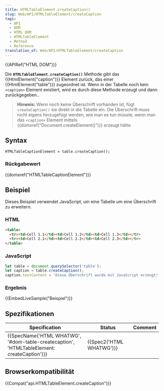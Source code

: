 ```yaml
---
title: HTMLTableElement.createCaption()
slug: Web/API/HTMLTableElement/createCaption
tags:
  - API
  - DOM
  - HTML DOM
  - HTMLTableElement
  - Method
  - Reference
translation_of: Web/API/HTMLTableElement/createCaption
---
```

{{APIRef("HTML DOM")}}

Die **`HTMLTableElement.createCaption()`** Methode gibt das {{HtmlElement("caption")}} Element zurück, das einer {{HtmlElement("table")}} zugeordnet ist. Wenn in der Tabelle noch kein `<caption>` Element existiert, wird es durch diese Methode erzeugt und dann zurückgegeben..

> **Hinweis:** Wenn noch keine Überschrift vorhanden ist, fügt `createCaption()` sie direkt in die Tabelle ein. Die Überschrift muss nicht eigens hinzugefügt werden, wie man es tun müsste, wenn man das `<caption>` Element mittels {{domxref("Document.createElement()")}} erzeugt hätte.

## Syntax

    HTMLTableCaptionElement = table.createCaption();

### Rückgabewert

{{domxref("HTMLTableCaptionElement")}}

## Beispiel

Dieses Beispiel verwendet JavaScript, um eine Tabelle um eine Überschrift zu erweitern.

### HTML

```html
<table>
  <tr><td>Cell 1.1</td><td>Cell 1.2</td><td>Cell 1.3</td></tr>
  <tr><td>Cell 2.1</td><td>Cell 2.2</td><td>Cell 2.3</td></tr>
</table>
```

### JavaScript

```js
let table = document.querySelector('table');
let caption = table.createCaption();
caption.textContent = 'Diese Überschrift wurde mit JavaScript erzeugt!';
```

### Ergebnis

{{EmbedLiveSample("Beispiel")}}

## Spezifikationen

| Specification                                                                                                            | Status                           | Comment |
| ------------------------------------------------------------------------------------------------------------------------ | -------------------------------- | ------- |
| {{SpecName('HTML WHATWG', '#dom-table-createcaption', 'HTMLTableElement: createCaption')}} | {{Spec2('HTML WHATWG')}} |         |

## Browserkompatibilität

{{Compat("api.HTMLTableElement.createCaption")}}
